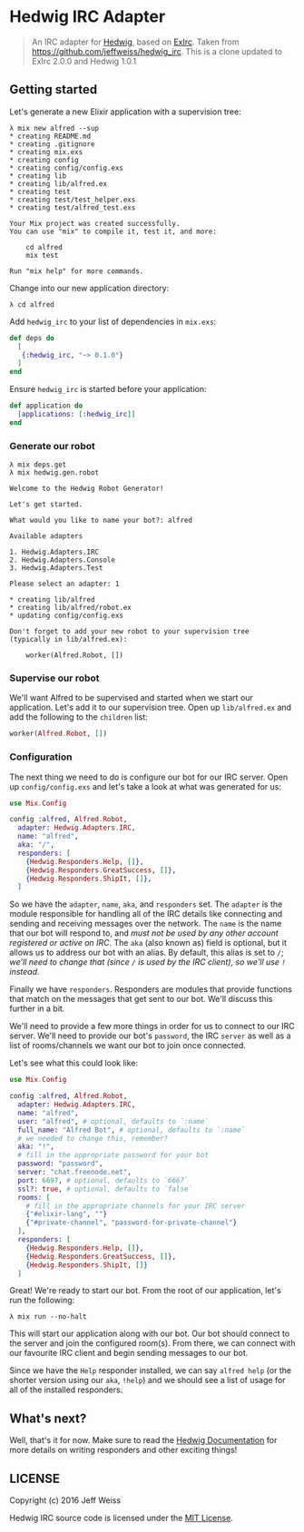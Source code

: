 # Hedwig IRC Adapter
> An IRC adapter for [Hedwig](https://github.com/hedwig-im/hedwig), based
> on [ExIrc](https://github.com/bitwalker/exirc). Taken from https://github.com/jeffweiss/hedwig_irc.
> This is a clone updated to ExIrc 2.0.0 and Hedwig 1.0.1

## Getting started

Let's generate a new Elixir application with a supervision tree:

```
λ mix new alfred --sup
* creating README.md
* creating .gitignore
* creating mix.exs
* creating config
* creating config/config.exs
* creating lib
* creating lib/alfred.ex
* creating test
* creating test/test_helper.exs
* creating test/alfred_test.exs

Your Mix project was created successfully.
You can use "mix" to compile it, test it, and more:

    cd alfred
    mix test

Run "mix help" for more commands.
```

Change into our new application directory:

```
λ cd alfred
```

Add `hedwig_irc` to your list of dependencies in `mix.exs`:

```elixir
def deps do
  [
   {:hedwig_irc, "~> 0.1.0"}
  ]
end
```

Ensure `hedwig_irc` is started before your application:

```elixir
def application do
  [applications: [:hedwig_irc]]
end
```

### Generate our robot

```
λ mix deps.get
λ mix hedwig.gen.robot

Welcome to the Hedwig Robot Generator!

Let's get started.

What would you like to name your bot?: alfred

Available adapters

1. Hedwig.Adapters.IRC
2. Hedwig.Adapters.Console
3. Hedwig.Adapters.Test

Please select an adapter: 1

* creating lib/alfred
* creating lib/alfred/robot.ex
* updating config/config.exs

Don't forget to add your new robot to your supervision tree
(typically in lib/alfred.ex):

    worker(Alfred.Robot, [])
```

### Supervise our robot

We'll want Alfred to be supervised and started when we start our application.
Let's add it to our supervision tree. Open up `lib/alfred.ex` and add the
following to the `children` list:

```elixir
worker(Alfred.Robot, [])
```

### Configuration

The next thing we need to do is configure our bot for our IRC server. Open
up `config/config.exs` and let's take a look at what was generated for us:

```elixir
use Mix.Config

config :alfred, Alfred.Robot,
  adapter: Hedwig.Adapters.IRC,
  name: "alfred",
  aka: "/",
  responders: [
    {Hedwig.Responders.Help, []},
    {Hedwig.Responders.GreatSuccess, []},
    {Hedwig.Responders.ShipIt, []},
  ]
```

So we have the `adapter`, `name`, `aka`, and `responders` set. The `adapter` is
the module responsible for handling all of the IRC details like connecting
and sending and receiving messages over the network. The `name` is the name
that our bot will respond to, and _must not be used by any other account registered
or active on IRC_. The `aka` (also known as) field is optional, but it
allows us to address our bot with an alias. By default, this alias is set to
`/`; _we'll need to change that (since `/` is used by the IRC client), so
we'll use `!` instead_.

Finally we have `responders`. Responders are modules that provide functions that
match on the messages that get sent to our bot. We'll discuss this further in
a bit.

We'll need to provide a few more things in order for us to connect to our
IRC server. We'll need to provide our bot's `password`, the IRC `server` as well as
a list of rooms/channels we want our bot to join once connected.

Let's see what this could look like:

```elixir
use Mix.Config

config :alfred, Alfred.Robot,
  adapter: Hedwig.Adapters.IRC,
  name: "alfred",
  user: "alfred", # optional, defaults to `:name`
  full_name: "Alfred Bot", # optional, defaults to `:name`
  # we needed to change this, remember?
  aka: "!",
  # fill in the appropriate password for your bot
  password: "password",
  server: "chat.freenode.net",
  port: 6697, # optional, defaults to `6667`
  ssl?: true, # optional, defaults to `false`
  rooms: [
    # fill in the appropriate channels for your IRC server
    {"#elixir-lang", ""}
    {"#private-channel", "password-for-private-channel"}
  ],
  responders: [
    {Hedwig.Responders.Help, []},
    {Hedwig.Responders.GreatSuccess, []},
    {Hedwig.Responders.ShipIt, []}
  ]
```

Great! We're ready to start our bot. From the root of our application, let's run
the following:

```
λ mix run --no-halt
```

This will start our application along with our bot. Our bot should connect to
the server and join the configured room(s). From there, we can connect with our
favourite IRC client and begin sending messages to our bot.

Since we have the `Help` responder installed, we can say `alfred help` (or the
shorter version using our `aka`, `!help`) and we should see a list of usage for
all of the installed responders.

## What's next?

Well, that's it for now. Make sure to read the [Hedwig Documentation](http://hexdocs.pm/hedwig) for more
details on writing responders and other exciting things!

## LICENSE

Copyright (c) 2016 Jeff Weiss

Hedwig IRC source code is licensed under the [MIT License](https://github.com/jeffweiss/hedwig_irc/blob/master/LICENSE.md).

